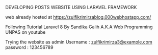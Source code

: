 DEVELOPING POSTS WEBSITE USING LARAVEL FRAMEWORK


web already hosted at https://zulfikrimirzablog.000webhostapp.com/


Following Tutorial Laravel 8 By Sandika Galih A.K.A Web Programming UNPAS on youtube


Trying the website as admin
Username : zulfikrimirza3@example.com
password : 123456789
